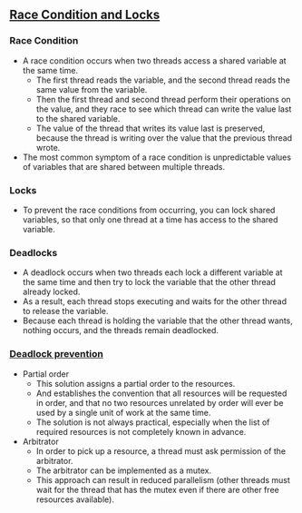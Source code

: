 ## [Race Condition and Locks](https://support.microsoft.com/en-us/help/317723/description-of-race-conditions-and-deadlocks)

### Race Condition

- A race condition occurs when two threads access a shared variable at the same time.
  - The first thread reads the variable, and the second thread reads the same value from the variable.
  - Then the first thread and second thread perform their operations on the value, and they race to see which thread can write the value last to the shared variable.
  - The value of the thread that writes its value last is preserved, because the thread is writing over the value that the previous thread wrote.
- The most common symptom of a race condition is unpredictable values of variables that are shared between multiple threads.

### Locks

- To prevent the race conditions from occurring, you can lock shared variables, so that only one thread at a time has access to the shared variable.

### Deadlocks

- A deadlock occurs when two threads each lock a different variable at the same time and then try to lock the variable that the other thread already locked.
- As a result, each thread stops executing and waits for the other thread to release the variable.
- Because each thread is holding the variable that the other thread wants, nothing occurs, and the threads remain deadlocked.

### [Deadlock prevention](https://en.wikipedia.org/wiki/Dining_philosophers_problem)

- Partial order
  - This solution assigns a partial order to the resources.
  - And establishes the convention that all resources will be requested in order, and that no two resources unrelated by order will ever be used by a single unit of work at the same time. 
  - The solution is not always practical, especially when the list of required resources is not completely known in advance.
- Arbitrator
  - In order to pick up a resource, a thread must ask permission of the arbitrator.
  - The arbitrator can be implemented as a mutex.
  - This approach can result in reduced parallelism (other threads must wait for the thread that has the mutex even if there are other free resources available).
